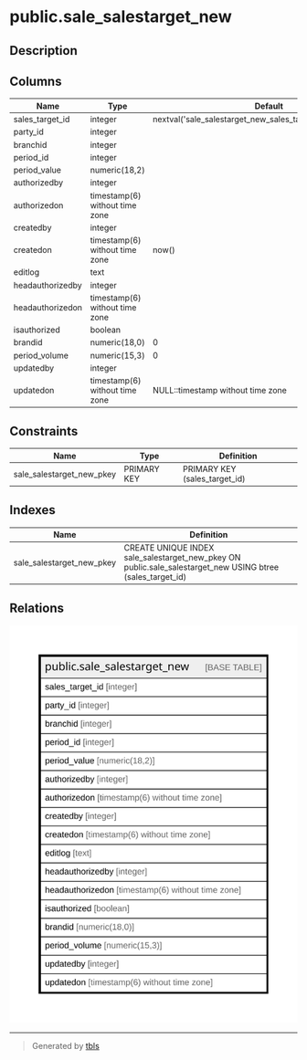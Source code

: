 # public.sale_salestarget_new

## Description

## Columns

| Name | Type | Default | Nullable | Children | Parents | Comment |
| ---- | ---- | ------- | -------- | -------- | ------- | ------- |
| sales_target_id | integer | nextval('sale_salestarget_new_sales_target_id_seq'::regclass) | false |  |  |  |
| party_id | integer |  | true |  |  |  |
| branchid | integer |  | true |  |  |  |
| period_id | integer |  | true |  |  |  |
| period_value | numeric(18,2) |  | true |  |  |  |
| authorizedby | integer |  | true |  |  |  |
| authorizedon | timestamp(6) without time zone |  | true |  |  |  |
| createdby | integer |  | true |  |  |  |
| createdon | timestamp(6) without time zone | now() | true |  |  |  |
| editlog | text |  | true |  |  |  |
| headauthorizedby | integer |  | true |  |  |  |
| headauthorizedon | timestamp(6) without time zone |  | true |  |  |  |
| isauthorized | boolean |  | true |  |  |  |
| brandid | numeric(18,0) | 0 | true |  |  |  |
| period_volume | numeric(15,3) | 0 | false |  |  |  |
| updatedby | integer |  | true |  |  |  |
| updatedon | timestamp(6) without time zone | NULL::timestamp without time zone | true |  |  |  |

## Constraints

| Name | Type | Definition |
| ---- | ---- | ---------- |
| sale_salestarget_new_pkey | PRIMARY KEY | PRIMARY KEY (sales_target_id) |

## Indexes

| Name | Definition |
| ---- | ---------- |
| sale_salestarget_new_pkey | CREATE UNIQUE INDEX sale_salestarget_new_pkey ON public.sale_salestarget_new USING btree (sales_target_id) |

## Relations

![er](public.sale_salestarget_new.svg)

---

> Generated by [tbls](https://github.com/k1LoW/tbls)
